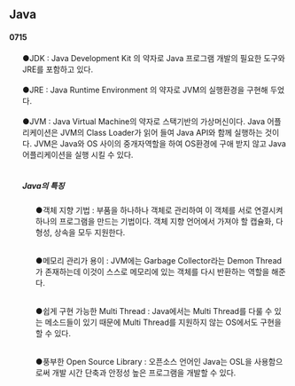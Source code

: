## Java

#### 0715
<ul>
●JDK : Java Development Kit 의 약자로 Java 프로그램 개발의 필요한 도구와 JRE를 포함하고 있다. <br><br>
●JRE : Java Runtime Environment 의 약자로 JVM의 실행환경을 구현해 두었다. <br><br>
●JVM : Java Virtual Machine의 약자로 스택기반의 가상머신이다. Java 어플리케이션은 JVM의 Class Loader가
읽어 들여 Java API와 함께 실행하는 것이다. JVM은 Java와 OS 사이의 중개자역할을 하여 OS환경에 구애 받지 않고
Java 어플리케이션을 실행 시킬 수 있다. <br><br>

##### Java의 특징
<ul>
●객체 지향 기법 : 부품을 하나하나 객체로 관리하여 이 객체를 서로 연결시켜 하나의 프로그램을 만드는 기법이다.
객체 지향 언어에서 가져야 할 캡슐화, 다형성, 상속을 모두 지원한다.<br><br>

●메모리 관리가 용이 : JVM에는 Garbage Collector라는 Demon Thread가 존재하는데 이것이 스스로 메모리에 있는 객체를
다시 반환하는 역할을 해준다. <br><br>

●쉽게 구현 가능한 Multi Thread : Java에서는 Multi Thread를 다룰 수 있는 메소드들이 있기 때문에 Multi Thread를
지원하지 않는 OS에서도 구현을 할 수 있다. <br><br>

●풍부한 Open Source Library : 오픈소스 언어인 Java는 OSL을 사용함으로써 개발 시간 단축과 안정성 높은 프로그램을
개발할 수 있다.<br><br>

</ul>


</ul>
